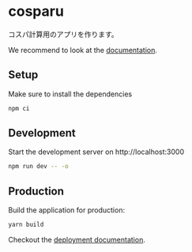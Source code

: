 # cosparu
コスパ計算用のアプリを作ります。


We recommend to look at the [documentation](https://v3.nuxtjs.org).

## Setup

Make sure to install the dependencies

```bash
npm ci
```

## Development

Start the development server on http://localhost:3000

```bash
npm run dev -- -o
```

## Production

Build the application for production:

```bash
yarn build
```

Checkout the [deployment documentation](https://v3.nuxtjs.org/docs/deployment).